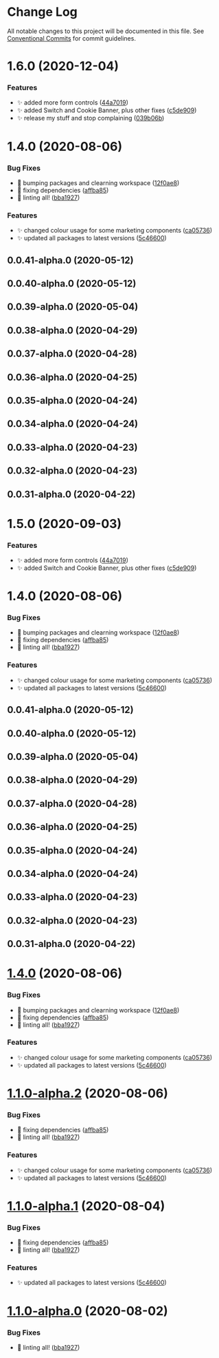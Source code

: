 # Change Log

All notable changes to this project will be documented in this file.
See [Conventional Commits](https://conventionalcommits.org) for commit guidelines.

# 1.6.0 (2020-12-04)


### Features

* ✨ added more form controls ([44a7019](https://github.com/dusk-network/dusk-ui-kit/commit/44a7019f4059b75c2d3f99f49cadd06665f94ae0))
* ✨ added Switch and Cookie Banner, plus other fixes ([c5de909](https://github.com/dusk-network/dusk-ui-kit/commit/c5de90981fb694067c8f94f82aa2141a77416fb5))
* ✨ release my stuff and stop complaining ([039b06b](https://github.com/dusk-network/dusk-ui-kit/commit/039b06beb528e36ade5950dc69dfc0b69e14a69c))



# 1.4.0 (2020-08-06)


### Bug Fixes

* 🐛 bumping packages and clearning workspace ([12f0ae8](https://github.com/dusk-network/dusk-ui-kit/commit/12f0ae8749d33e811669588fb6d922b7462d537d))
* 🐛 fixing dependencies ([affba85](https://github.com/dusk-network/dusk-ui-kit/commit/affba85dc62420df1671a62609a594f9bf8da62b))
* 🐛 linting all! ([bba1927](https://github.com/dusk-network/dusk-ui-kit/commit/bba19274916dfc783f787cb098e8ff33fdb4c7a9))


### Features

* ✨ changed colour usage for some marketing components ([ca05736](https://github.com/dusk-network/dusk-ui-kit/commit/ca05736d2080d1b266a20a80d247bf443780aafd))
* ✨ updated all packages to latest versions ([5c46600](https://github.com/dusk-network/dusk-ui-kit/commit/5c46600d34dc582bccf5b1dc075cf38a156f37e2))



## 0.0.41-alpha.0 (2020-05-12)



## 0.0.40-alpha.0 (2020-05-12)



## 0.0.39-alpha.0 (2020-05-04)



## 0.0.38-alpha.0 (2020-04-29)



## 0.0.37-alpha.0 (2020-04-28)



## 0.0.36-alpha.0 (2020-04-25)



## 0.0.35-alpha.0 (2020-04-24)



## 0.0.34-alpha.0 (2020-04-24)



## 0.0.33-alpha.0 (2020-04-23)



## 0.0.32-alpha.0 (2020-04-23)



## 0.0.31-alpha.0 (2020-04-22)





# 1.5.0 (2020-09-03)


### Features

* ✨ added more form controls ([44a7019](https://github.com/dusk-network/dusk-ui-kit/commit/44a7019f4059b75c2d3f99f49cadd06665f94ae0))
* ✨ added Switch and Cookie Banner, plus other fixes ([c5de909](https://github.com/dusk-network/dusk-ui-kit/commit/c5de90981fb694067c8f94f82aa2141a77416fb5))



# 1.4.0 (2020-08-06)


### Bug Fixes

* 🐛 bumping packages and clearning workspace ([12f0ae8](https://github.com/dusk-network/dusk-ui-kit/commit/12f0ae8749d33e811669588fb6d922b7462d537d))
* 🐛 fixing dependencies ([affba85](https://github.com/dusk-network/dusk-ui-kit/commit/affba85dc62420df1671a62609a594f9bf8da62b))
* 🐛 linting all! ([bba1927](https://github.com/dusk-network/dusk-ui-kit/commit/bba19274916dfc783f787cb098e8ff33fdb4c7a9))


### Features

* ✨ changed colour usage for some marketing components ([ca05736](https://github.com/dusk-network/dusk-ui-kit/commit/ca05736d2080d1b266a20a80d247bf443780aafd))
* ✨ updated all packages to latest versions ([5c46600](https://github.com/dusk-network/dusk-ui-kit/commit/5c46600d34dc582bccf5b1dc075cf38a156f37e2))



## 0.0.41-alpha.0 (2020-05-12)



## 0.0.40-alpha.0 (2020-05-12)



## 0.0.39-alpha.0 (2020-05-04)



## 0.0.38-alpha.0 (2020-04-29)



## 0.0.37-alpha.0 (2020-04-28)



## 0.0.36-alpha.0 (2020-04-25)



## 0.0.35-alpha.0 (2020-04-24)



## 0.0.34-alpha.0 (2020-04-24)



## 0.0.33-alpha.0 (2020-04-23)



## 0.0.32-alpha.0 (2020-04-23)



## 0.0.31-alpha.0 (2020-04-22)





# [1.4.0](https://github.com/dusk-network/dusk-ui-kit/compare/v1.0.0...v1.4.0) (2020-08-06)

### Bug Fixes

- 🐛 bumping packages and clearning workspace ([12f0ae8](https://github.com/dusk-network/dusk-ui-kit/commit/12f0ae8749d33e811669588fb6d922b7462d537d))
- 🐛 fixing dependencies ([affba85](https://github.com/dusk-network/dusk-ui-kit/commit/affba85dc62420df1671a62609a594f9bf8da62b))
- 🐛 linting all! ([bba1927](https://github.com/dusk-network/dusk-ui-kit/commit/bba19274916dfc783f787cb098e8ff33fdb4c7a9))

### Features

- ✨ changed colour usage for some marketing components ([ca05736](https://github.com/dusk-network/dusk-ui-kit/commit/ca05736d2080d1b266a20a80d247bf443780aafd))
- ✨ updated all packages to latest versions ([5c46600](https://github.com/dusk-network/dusk-ui-kit/commit/5c46600d34dc582bccf5b1dc075cf38a156f37e2))

# [1.1.0-alpha.2](https://github.com/dusk-network/dusk-ui-kit/compare/v1.0.0...v1.1.0-alpha.2) (2020-08-06)

### Bug Fixes

- 🐛 fixing dependencies ([affba85](https://github.com/dusk-network/dusk-ui-kit/commit/affba85dc62420df1671a62609a594f9bf8da62b))
- 🐛 linting all! ([bba1927](https://github.com/dusk-network/dusk-ui-kit/commit/bba19274916dfc783f787cb098e8ff33fdb4c7a9))

### Features

- ✨ changed colour usage for some marketing components ([ca05736](https://github.com/dusk-network/dusk-ui-kit/commit/ca05736d2080d1b266a20a80d247bf443780aafd))
- ✨ updated all packages to latest versions ([5c46600](https://github.com/dusk-network/dusk-ui-kit/commit/5c46600d34dc582bccf5b1dc075cf38a156f37e2))

# [1.1.0-alpha.1](https://github.com/dusk-network/dusk-ui-kit/compare/v1.0.0...v1.1.0-alpha.1) (2020-08-04)

### Bug Fixes

- 🐛 fixing dependencies ([affba85](https://github.com/dusk-network/dusk-ui-kit/commit/affba85dc62420df1671a62609a594f9bf8da62b))
- 🐛 linting all! ([bba1927](https://github.com/dusk-network/dusk-ui-kit/commit/bba19274916dfc783f787cb098e8ff33fdb4c7a9))

### Features

- ✨ updated all packages to latest versions ([5c46600](https://github.com/dusk-network/dusk-ui-kit/commit/5c46600d34dc582bccf5b1dc075cf38a156f37e2))

# [1.1.0-alpha.0](https://github.com/dusk-network/dusk-ui-kit/compare/v1.0.0...v1.1.0-alpha.0) (2020-08-02)

### Bug Fixes

- 🐛 linting all! ([bba1927](https://github.com/dusk-network/dusk-ui-kit/commit/bba19274916dfc783f787cb098e8ff33fdb4c7a9))
